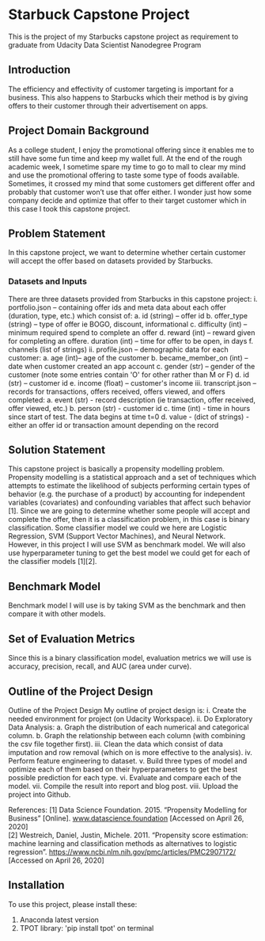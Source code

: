 # Starbuck Capstone Project
This is the project of my Starbucks capstone project as requirement to graduate from Udacity Data Scientist Nanodegree Program

## Introduction
The efficiency and effectivity of customer targeting is important for a business. This also
happens to Starbucks which their method is by giving offers to their customer through their
advertisement on apps.

## Project Domain Background
As a college student, I enjoy the promotional offering since it enables me to still have some
fun time and keep my wallet full. At the end of the rough academic week, I sometime spare
my time to go to mall to clear my mind and use the promotional offering to taste some type
of foods available.
Sometimes, it crossed my mind that some customers get different offer and probably that
customer won’t use that offer either. I wonder just how some company decide and optimize
that offer to their target customer which in this case I took this capstone project.

## Problem Statement
In this capstone project, we want to determine whether certain customer will accept the
offer based on datasets provided by Starbucks.

### Datasets and Inputs
There are three datasets provided from Starbucks in this capstone project:
i.
portfolio.json – containing offer ids and meta data about each offer (duration,
type, etc.) which consist of:
a. id (string) – offer id
b. offer_type (string) – type of offer ie BOGO, discount, informational
c. difficulty (int) – minimum required spend to complete an offer
d. reward (int) – reward given for completing an offere. duration (int) – time for offer to be open, in days
f. channels (list of strings)
ii.
profile.json – demographic data for each customer:
a. age (int)– age of the customer
b. became_member_on (int) – date when customer created an app account
c. gender (str) – gender of the customer (note some entries contain 'O' for
other rather than M or F)
d. id (str) – customer id
e. income (float) – customer's income
iii.
transcript.json – records for transactions, offers received, offers viewed, and
offers completed:
a. event (str) - record description (ie transaction, offer received, offer viewed,
etc.)
b. person (str) - customer id
c. time (int) - time in hours since start of test. The data begins at time t=0
d. value - (dict of strings) - either an offer id or transaction amount depending
on the record

## Solution Statement
This capstone project is basically a propensity modelling problem. Propensity modelling is a
statistical approach and a set of techniques which attempts to estimate the likelihood of
subjects performing certain types of behavior (e.g. the purchase of a product) by accounting
for independent variables (covariates) and confounding variables that affect such behavior
[1]. Since we are going to determine whether some people will accept and complete the
offer, then it is a classification problem, in this case is binary classification.
Some classifier model we could we here are Logistic Regression, SVM (Support Vector
Machines), and Neural Network. However, in this project I will use SVM as benchmark
model. We will also use hyperparameter tuning to get the best model we could get for each
of the classifier models [1][2].

## Benchmark Model
Benchmark model I will use is by taking SVM as the benchmark and then compare it with
other models.

## Set of Evaluation Metrics
Since this is a binary classification model, evaluation metrics we will use is accuracy,
precision, recall, and AUC (area under curve).


## Outline of the Project Design
Outline of the Project Design
My outline of project design is:
i. Create the needed environment for project (on Udacity Workspace).
ii. Do Exploratory Data Analysis:
a. Graph the distribution of each numerical and categorical column.
b. Graph the relationship between each column (with combining the csv file
together first).
iii.
Clean the data which consist of data imputation and row removal (which on is
more effective to the analysis).
iv. Perform feature engineering to dataset.
v. Build three types of model and optimize each of them based on their
hyperparameters to get the best possible prediction for each type.
vi. Evaluate and compare each of the model.
vii. Compile the result into report and blog post.
viii. Upload the project into Github.  

References:
[1] Data Science Foundation. 2015. “Propensity Modelling for Business” [Online].
www.datascience.foundation [Accessed on April 26, 2020]  
[2] Westreich, Daniel, Justin, Michele. 2011. “Propensity score estimation: machine learning
and classification methods as alternatives to logistic regression”.
https://www.ncbi.nlm.nih.gov/pmc/articles/PMC2907172/ [Accessed on April 26, 2020]

## Installation
To use this project, please install these:
1. Anaconda latest version
2. TPOT library: 'pip install tpot' on terminal
